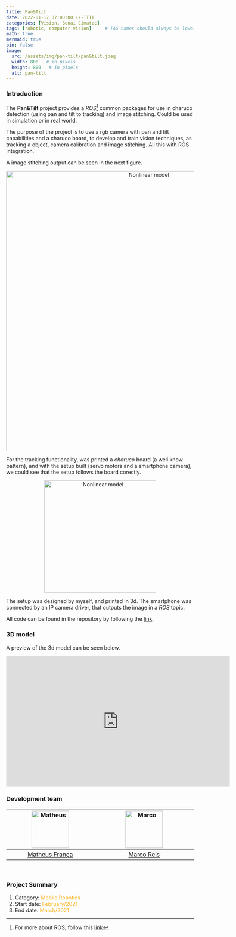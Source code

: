 ```yaml
---
title: Pan&Tilt
date: 2022-01-17 07:00:00 +/-TTTT
categories: [Vision, Senai Cimatec]
tags: [robotic, computer vision]     # TAG names should always be lowercase
math: true
mermaid: true
pin: false
image: 
  src: /assets/img/pan-tilt/pan&tilt.jpeg
  width: 800   # in pixels
  height: 800   # in pixels
  alt: pan-tilt
---
```


### Introduction 

The **Pan&Tilt** project provides a _ROS_[^footnote] common packages for use in charuco detection (using pan and tilt to tracking) and image stitching. Could be used in simulation or in real world.


The purpose of the project is to use a rgb camera with pan and tilt capabilities and a charuco board, to develop and train vision techniques, as tracking a object, camera calibration and image stitching. All this with ROS integration.

A image stitching output can be seen in the next figure. 

<p align="center">
    <img id="myImg" src="{{ 'assets/img/pan-tilt/output.png' | relative_url }}" alt="Nonlinear model" width="750"/>
</p>

For the tracking functionality, was printed a _charuco_ board (a well know pattern), and with the setup built (servo motors and a smartphone camera), we could see that the setup follows the board corectly. 

<!-- <p align="center"> -->
<center>
<img id="myImg" src="{{ 'assets/img/pan-tilt/pan-tilt-track.gif' | relative_url }}" alt="Nonlinear model" width="300"/>
</center>
<!-- </p> -->

The setup was designed by myself, and printed in 3d. The smartphone was connected by an IP camera driver, that outputs the image in a _ROS_ topic.

All code can be found in the repository by following the [link](https://github.com/MatheusFranca-dev/pan_tilt_project). 

### 3D model

A preview of the 3d model can be seen below.

<center>
<div class="sketchfab-embed-wrapper"> <iframe title="Pan&tilt" frameborder="0" allowfullscreen mozallowfullscreen="true" webkitallowfullscreen="true" allow="autoplay; fullscreen; xr-spatial-tracking" xr-spatial-tracking execution-while-out-of-viewport execution-while-not-rendered web-share width="600" height="350" src="https://sketchfab.com/models/64890a7c213e4671b0aacf9c0a9097cf/embed?autostart=1"> </iframe> </div>
</center>

### Development team

<center>
<div>
  <div class=" col-xl-auto offset-xl-0 col-lg-4 offset-lg-0">
    <table class="table-borderless highlight">
      <thead>
        <tr>
          <th><center><img src="{{ 'assets/img/matheus_franca.jpeg' | relative_url }}" width="100" alt="Matheus" class="img-fluid rounded-circle" /></center></th>
          <th></th>
          <th><center><img src="{{ 'assets/img/marco.jpg' | relative_url }}" width="100" alt="Marco" class="img-fluid rounded-circle" /></center></th>
          <th></th>
        </tr>
      </thead>
      <tbody>
        <tr class="font-weight-bolder" style="text-align: center margin-top: 0">
          <td width="50%"><center><a href="https://www.linkedin.com/in/matheus-frança-b62044150">Matheus França</a></center></td>
          <td></td>
          <td width="50%"><center><a href="https://mhar-vell.github.io/portfolio/">Marco Reis</a></center></td>
          <td></td>
        </tr>
      </tbody>
    </table>
  </div>
</div>
</center>

<br>

### Project Summary

1. Category: <font color="#fbb117">Mobile Robotics</font>
3. Start date: <font color="#fbb117">February/2021</font>
4. End date: <font color="#fbb117">March/2021</font>

[^footnote]: For more about ROS, follow this [link](http://wiki.ros.org/)